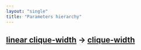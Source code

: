 ```yaml
---
layout: "single"
title: "Parameters hierarchy"
---
```

<!--this is a generated file-->

## [linear clique-width](../XQgWgv) → [clique-width](../U3jPaT)
